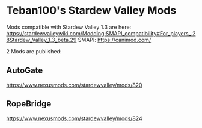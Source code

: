 # Teban100's Stardew Valley Mods

Mods compatible with Stardew Valley 1.3 are here: https://stardewvalleywiki.com/Modding:SMAPI_compatibility#For_players_.28Stardew_Valley_1.3_beta.29
SMAPI: https://canimod.com/

2 Mods are published:

## AutoGate

https://www.nexusmods.com/stardewvalley/mods/820

## RopeBridge

https://www.nexusmods.com/stardewvalley/mods/824
